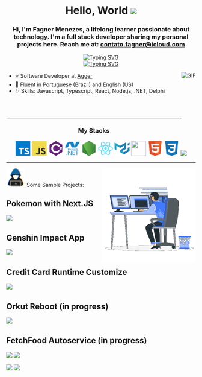 <link rel="stylesheet" href="https://cdn.jsdelivr.net/gh/devicons/devicon@latest/devicon.min.css">
<h1 align="center">Hello, World <img src="https://media.giphy.com/media/hvRJCLFzcasrR4ia7z/giphy.gif" width="25px"></h1>
<h3 align="center">Hi, I'm Fagner Menezes, a lifelong learner passionate about technology. I'm a full stack developer sharing my personal projects here. Reach me at: <a href="mailto:contato.fagner@icloud.com">contato.fagner@icloud.com</a></h3>
<p align="center">
  <a href="https://git.io/typing-svg">
    <img src="https://readme-typing-svg.herokuapp.com?font=Fira+Code&duration=2000&pause=1000&color=87BDF7&width=435&lines=The+cosmos+is+all+that+is+or+" alt="Typing SVG" />
  </a>
  <br/>
  <a href="https://git.io/typing-svg">
    <img src="https://readme-typing-svg.herokuapp.com?font=Fira+Code&duration=3000&pause=1000&color=87BDF7&width=435&lines=ever+was+or+ever+will+be." alt="Typing SVG" />
  </a>
</p>
<img align="right" alt="GIF" height="160px" src="https://media.giphy.com/media/AEsna63rnGlOg/giphy.gif" />
<ul>
  <li>⭐ Software Developer at <a href="https://www.agger.com.br">Agger</a></li>
  <li>💬 Fluent in Portuguese (Brazil) and English (US)</li>
  <li>✨ Skills: Javascript, Typescript, React, Node.js, .NET, Delphi</li>
</ul>
<br/>
<br/>
<hr/>
<div align="center">
  <h3>My Stacks</h3>
  <img src="https://raw.githubusercontent.com/devicons/devicon/ca28c779441053191ff11710fe24a9e6c23690d6/icons/typescript/typescript-plain.svg" height="40" width="40">
  <img src="https://raw.githubusercontent.com/devicons/devicon/master/icons/javascript/javascript-original.svg" height="40" width="40">
  <img src="https://raw.githubusercontent.com/devicons/devicon/master/icons/csharp/csharp-plain.svg" height="40" width="40">
  <img src="https://raw.githubusercontent.com/devicons/devicon/6910f0503efdd315c8f9b858234310c06e04d9c0/icons/dot-net/dot-net-plain-wordmark.svg" height="40" width="40">
  <img src="https://raw.githubusercontent.com/devicons/devicon/master/icons/nodejs/nodejs-original.svg" height="40" width="40">
  <img src="https://raw.githubusercontent.com/devicons/devicon/6910f0503efdd315c8f9b858234310c06e04d9c0/icons/react/react-original.svg" height="40" width="40">
  <img src="https://raw.githubusercontent.com/devicons/devicon/master/icons/materialui/materialui-original.svg" height="40" width="40">
  <img src="https://cdn.aglty.io/bwql7jyk/Attachments/NewItems/image_20211214122557_0.png" height="40" width="40">
  <img src="https://raw.githubusercontent.com/devicons/devicon/master/icons/html5/html5-original.svg" height="40" width="40">
  <img src="https://raw.githubusercontent.com/devicons/devicon/master/icons/css3/css3-plain.svg" height="40" width="40">
  <img src="http://www.andreanolanusse.com/pt/wp-content/uploads/2011/09/Icon_Delphi.png" height="36">
</div>
<hr/>
<img src="https://github.com/0xAbdulKhalid/0xAbdulKhalid/raw/main/assets/mdImages/about_me.gif" width="50px"> Some Sample Projects:
<picture><img align="right" src="https://github.com/0xAbdulKhalid/0xAbdulKhalid/raw/main/assets/mdImages/Right_Side.gif" width="250px"></picture>

## Pokemon with Next.JS
<a href="https://github.com/ryuuzera/pokemon-next-app/" target="_blank"><img src="https://media.giphy.com/media/FtgrxiiivLv9Cr7LQW/giphy.gif"/></a>

## Genshin Impact App
<a href="https://github.com/ryuuzera/genshin-app" target="_blank"><img src="https://media.giphy.com/media/r3DB8SbdP4BNrPIqxj/giphy.gif"/></a>

## Credit Card Runtime Customize
<a href="https://github.com/ryuuzera/next-credit-card" target="_blank"><img src="https://media.giphy.com/media/zE6ZmxjUv5X9aEKGBr/giphy.gif"/></a>

## Orkut Reboot (in progress)
<a href="https://github.com/ryuuzera/orkut-reboot" target="_blank"><img src="https://media.giphy.com/media/lMY71dsuZOZnq8YKKb/giphy.gif"/></a>

## FetchFood Autoservice (in progress)
<a href="#"><img width="250" src="https://user-images.githubusercontent.com/87572712/224563485-c6e7ef82-ca8f-4924-9d43-b1868ffbdaf4.png"/></a>	<a href="#"><img width="250" src="https://user-images.githubusercontent.com/87572712/224563507-3d5d39ff-e667-45b7-9665-b4a7f88013c7.png"/></a>
<div align="left">
  <img height="155em" src="https://github-readme-stats.vercel.app/api/top-langs/?username=ryuuzera&langs_count=8&layout=compact&account_private=true&hide_border=false&theme=dracula">
  <img height="155em" src="http://github-profile-summary-cards.vercel.app/api/cards/profile-details?username=ryuuzera&theme=dracula" />
</div>
